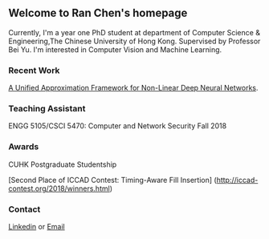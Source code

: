 ## Welcome to Ran Chen's homepage

Currently, I'm a year one PhD student at department of Computer Science & Engineering,The Chinese University of Hong Kong. 
Supervised by Professor Bei Yu. I'm interested in Computer Vision and Machine Learning. 

### Recent Work

[A Unified Approximation Framework for Non-Linear Deep Neural Networks](https://arxiv.org/pdf/1807.10119.pdf). 

### Teaching Assistant

ENGG 5105/CSCI 5470: Computer and Network Security
Fall 2018

### Awards
CUHK Postgraduate Studentship

[Second Place of ICCAD Contest: Timing-Aware Fill Insertion]
(http://iccad-contest.org/2018/winners.html)

### Contact

[Linkedin](https://www.linkedin.com/in/chen-ran-391a17137/) or [Email](alexjohnny1207@gmail.com)
